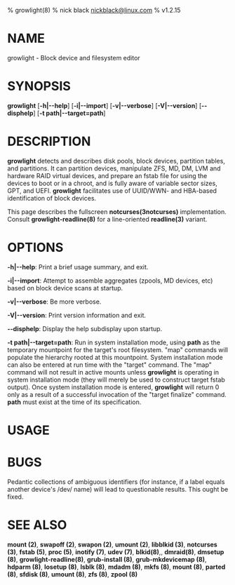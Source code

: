 % growlight(8)
% nick black <nickblack@linux.com>
% v1.2.15

# NAME

growlight - Block device and filesystem editor

# SYNOPSIS

**growlight** [**-h|--help**] [**-i|--import**] [**-v|--verbose**]
 [**-V|--version**] [**--disphelp**] [**-t path|--target=path**]

# DESCRIPTION

**growlight** detects and describes disk pools, block devices, partition
tables, and partitions. It can partition devices, manipulate ZFS, MD, DM, LVM
and hardware RAID virtual devices, and prepare an fstab file for using the
devices to boot or in a chroot, and is fully aware of variable sector sizes,
GPT, and UEFI. **growlight** facilitates use of UUID/WWN- and HBA-based
identification of block devices.

This page describes the fullscreen **notcurses(3notcurses)** implementation.
Consult **growlight-readline(8)** for a line-oriented **readline(3)**
variant.

# OPTIONS

**-h|--help**: Print a brief usage summary, and exit.

**-i|--import**: Attempt to assemble aggregates (zpools, MD devices, etc)
based on block device scans at startup.

**-v|--verbose**: Be more verbose.

**-V|--version**: Print version information and exit.

**--disphelp**: Display the help subdisplay upon startup.

**-t path|--target=path**: Run in system installation mode, using **path**
as the temporary mountpoint for the target's root filesystem. "map" commands
will populate the hierarchy rooted at this mountpoint. System installation mode
can also be entered at run time with the "target" command. The "map" command
will not result in active mounts unless **growlight** is operating in system
installation mode (they will merely be used to construct target fstab output).
Once system installation mode is entered, **growlight** will return 0 only as a
result of a successful invocation of the "target finalize" command. **path**
must exist at the time of its specification.

# USAGE

# BUGS

Pedantic collections of ambiguous identifiers (for instance, if a label
equals another device's /dev/ name) will lead to questionable results. This
ought be fixed.

# SEE ALSO

**mount (2)**,
**swapoff (2)**,
**swapon (2)**,
**umount (2)**,
**libblkid (3)**,
**notcurses (3)**,
**fstab (5)**,
**proc (5)**,
**inotify (7)**,
**udev (7)**,
**blkid(8)**,,
**dmraid(8)**,
**dmsetup (8)**,
**growlight-readline(8)**,
**grub-install (8)**,
**grub-mkdevicemap (8)**,
**hdparm (8)**,
**losetup (8)**,
**lsblk (8)**,
**mdadm (8)**,
**mkfs (8)**,
**mount (8)**,
**parted (8)**,
**sfdisk (8)**,
**umount (8)**,
**zfs (8)**,
**zpool (8)**
